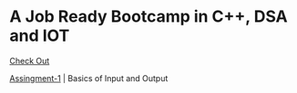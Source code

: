 # A Job Ready Bootcamp in C++, DSA and IOT

[Check Out](https://courses.ineuron.ai/A-Job-Ready-Bootcamp-in-C++,-DSA-and-IOT)

[Assingment-1](https://github.com/bugsripper/cppBootcamp/tree/main/assingment_1) | Basics of Input and Output
